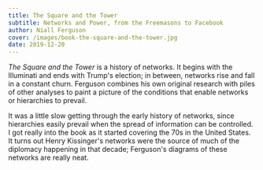 ```yaml
---
title: The Square and the Tower
subtitle: Networks and Power, from the Freemasons to Facebook
author: Niall Ferguson
cover: /images/book-the-square-and-the-tower.jpg
date: 2019-12-20
---
```


_The Square and the Tower_ is a history of networks. It begins with the Illuminati and ends with Trump's election; in between, networks rise and fall in a constant churn. Ferguson combines his own original research with piles of other analyses to paint a picture of the conditions that enable networks or hierarchies to prevail.

It was a little slow getting through the early history of networks, since hierarchies easily prevail when the spread of information can be controlled. I got really into the book as it started covering the 70s in the United States. It turns out Henry Kissinger's networks were the source of much of the diplomacy happening in that decade; Ferguson's diagrams of these networks are really neat.

